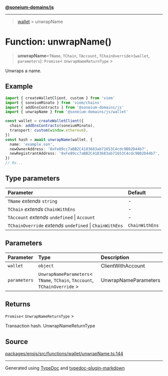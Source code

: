 [**@soneium-domains/js**](../README.md)

---

> [wallet](README.md) > unwrapName

# Function: unwrapName()

> **unwrapName**\<`TName`, `TChain`, `TAccount`, `TChainOverride`\>(`wallet`, `parameters`): `Promise`\< `UnwrapNameReturnType` \>

Unwraps a name.

## Example

```ts
import { createWalletClient, custom } from 'viem'
import { soneiumMinato } from 'viem/chains'
import { addEnsContracts } from '@soneium-domains/js'
import { unwrapName } from '@soneium-domains/js/wallet'

const wallet = createWalletClient({
  chain: addEnsContracts(soneiumMinato),
  transport: custom(window.ethereum),
})
const hash = await unwrapName(wallet, {
  name: 'example.son',
  newOwnerAddress: '0xFe89cc7aBB2C4183683ab71653C4cdc9B02D44b7',
  newRegistrantAddress: '0xFe89cc7aBB2C4183683ab71653C4cdc9B02D44b7',
})
// 0x...
```

## Type parameters

| Parameter                                                | Default        |
| :------------------------------------------------------- | :------------- |
| `TName` _extends_ `string`                               | -              |
| `TChain` _extends_ `ChainWithEns`                        | -              |
| `TAccount` _extends_ `undefined` \| `Account`            | -              |
| `TChainOverride` _extends_ `undefined` \| `ChainWithEns` | `ChainWithEns` |

## Parameters

| Parameter    | Type                                                                        | Description          |
| :----------- | :-------------------------------------------------------------------------- | :------------------- |
| `wallet`     | `object`                                                                    | ClientWithAccount    |
| `parameters` | `UnwrapNameParameters`\< `TName`, `TChain`, `TAccount`, `TChainOverride` \> | UnwrapNameParameters |

## Returns

`Promise`\< `UnwrapNameReturnType` \>

Transaction hash. UnwrapNameReturnType

## Source

[packages/ensjs/src/functions/wallet/unwrapName.ts:144](https://github.com/ensdomains/ensjs-v3/blob/1b90b888/packages/ensjs/src/functions/wallet/unwrapName.ts#L144)

---

Generated using [TypeDoc](https://typedoc.org/) and [typedoc-plugin-markdown](https://www.npmjs.com/package/typedoc-plugin-markdown)

